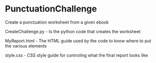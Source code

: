 # PunctuationChallenge
Create a punctuation worksheet from a given ebook

CreateChallenge.py - Is the python code that creates the worksheet

MyReport.html - The HTML guide used by the code to know where to put the various elements

style.css - CSS style guide for controling what the final report looks like 
